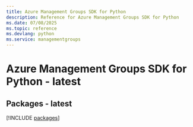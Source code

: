 ```yaml
---
title: Azure Management Groups SDK for Python
description: Reference for Azure Management Groups SDK for Python
ms.date: 07/08/2025
ms.topic: reference
ms.devlang: python
ms.service: managementgroups
---
```

# Azure Management Groups SDK for Python - latest
## Packages - latest
[!INCLUDE [packages](management-groups-index.md)]